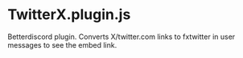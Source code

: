 # TwitterX.plugin.js
Betterdiscord plugin.
Converts X/twitter.com links to fxtwitter in user messages to see the embed link.
